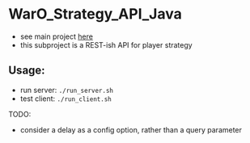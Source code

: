
WarO_Strategy_API_Java
=========

* see main project [here](https://github.com/codetojoy/WarO_Java_14.git)
* this subproject is a REST-ish API for player strategy

Usage:
---------

* run server: `./run_server.sh`
* test client: `./run_client.sh`

TODO:

* consider a delay as a config option, rather than a query parameter
